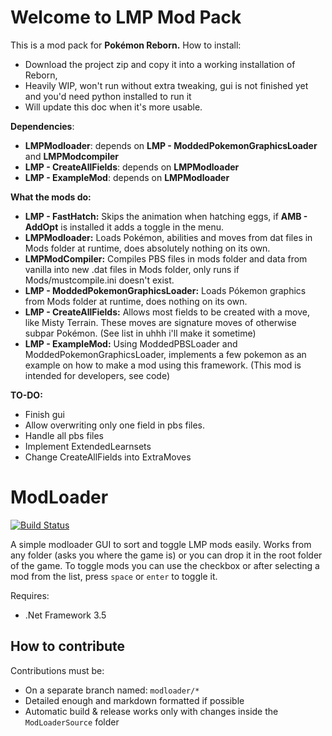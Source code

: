 # Welcome to LMP Mod Pack
This is a mod pack for **Pokémon Reborn.**
How to install:

 - Download the project zip and copy it into a working installation of Reborn,
 - Heavily WIP, won't run without extra tweaking, gui is not finished yet and you'd need python installed to run it
 - Will update this doc when it's more usable.
 
 
**Dependencies**:
 - **LMPModloader**: depends on **LMP - ModdedPokemonGraphicsLoader** and **LMPModcompiler**
 - **LMP - CreateAllFields**: depends on **LMPModloader**
 - **LMP - ExampleMod**: depends on **LMPModloader**

**What the mods do:**
 - **LMP - FastHatch:** Skips the animation when hatching eggs, if **AMB - AddOpt** is installed it adds a toggle in the menu.
 - **LMPModloader:** Loads Pokémon, abilities and moves from dat files in Mods folder at runtime, does absolutely nothing on its own.
 - **LMPModCompiler:** Compiles PBS files in mods folder and data from vanilla into new .dat files in Mods folder, only runs if Mods/mustcompile.ini doesn't exist.
 - **LMP - ModdedPokemonGraphicsLoader:** Loads Pókemon graphics from Mods folder at runtime, does nothing on its own.
 - **LMP - CreateAllFields:** Allows most fields to be created with a move, like Misty Terrain. These moves are signature moves of otherwise subpar Pokémon. (See list in uhhh i'll make it sometime)
 - **LMP - ExampleMod:** Using ModdedPBSLoader and ModdedPokemonGraphicsLoader, implements a few pokemon as an example on how to make a mod using this framework. (This mod is intended for developers, see code)

**TO-DO:**
 - Finish gui
 - Allow overwriting only one field in pbs files.
 - Handle all pbs files
 - Implement ExtendedLearnsets
 - Change CreateAllFields into ExtraMoves

# ModLoader
[![Build Status](https://armisius.visualstudio.com/ModLoader/_apis/build/status/Tilation.LMP-Mod-Pack-with-modloader?branchName=main)](https://armisius.visualstudio.com/ModLoader/_build/latest?definitionId=5&branchName=main)

A simple modloader GUI to sort and toggle LMP mods easily. Works from any folder (asks you where the game is) or you can drop it in the root folder of the game.
To toggle mods you can use the checkbox or after selecting a mod from the list, press `space` or `enter` to toggle it.

Requires:
- .Net Framework 3.5

## How to contribute

Contributions must be:
- On a separate branch named: `modloader/*`
- Detailed enough and markdown formatted if possible
- Automatic build & release works only with changes inside the `ModLoaderSource` folder
